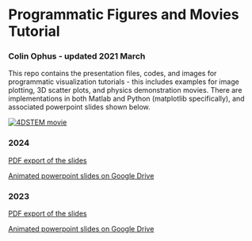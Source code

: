 # Programmatic Figures and Movies Tutorial

### Colin Ophus - updated 2021 March

This repo contains the presentation files, codes, and images for programmatic visualization tutorials - this includes examples for image plotting, 3D scatter plots, and physics demonstration movies. There are implementations in both Matlab and Python (matplotlib specifically), and associated powerpoint slides shown below.

[![4DSTEM movie](images/STEM4D_movie04b_export.gif)](https://www.youtube.com/watch?v=2QUFgO5x1OY)


### 2024

[PDF export of the slides ](https://github.com/cophus/Programmatic_Figures_Tutorial/blob/main/Ophus_STROBE_programmatic_figures_v01_export.pdf)

[Animated powerpoint slides on Google Drive](https://docs.google.com/presentation/d/1Yk2e2dS7XuHPw7Ga1GtVrdp_a4IC1-t9/edit?usp=drive_link&ouid=117018913006577578883&rtpof=true&sd=true)


### 2023

[PDF export of the slides ](https://github.com/cophus/Programmatic_Figures_Tutorial/blob/main/Ophus_APS_tutorial_programmatic_figures_v02_export.pdf)

[Animated powerpoint slides on Google Drive](https://drive.google.com/file/d/1PrV0_dmF_txkJctAWFWi6JNVDcQTA2Ye)